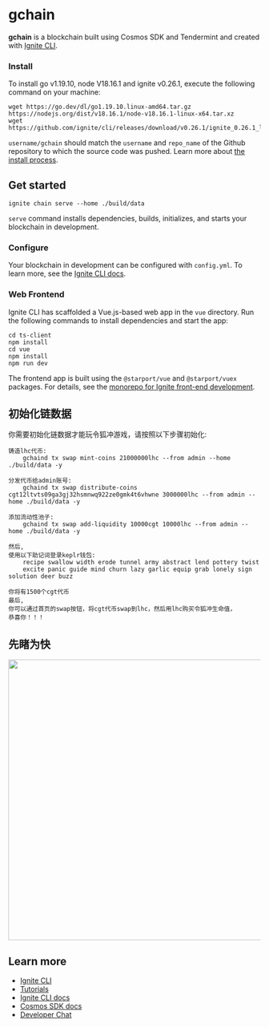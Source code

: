 # gchain
**gchain** is a blockchain built using Cosmos SDK and Tendermint and created with [Ignite CLI](https://ignite.com/cli).

### Install
To install go v1.19.10, node V18.16.1 and ignite v0.26.1, execute the following command on your machine:

```
wget https://go.dev/dl/go1.19.10.linux-amd64.tar.gz
https://nodejs.org/dist/v18.16.1/node-v18.16.1-linux-x64.tar.xz
wget https://github.com/ignite/cli/releases/download/v0.26.1/ignite_0.26.1_linux_amd64.tar.gz
```
`username/gchain` should match the `username` and `repo_name` of the Github repository to which the source code was pushed. Learn more about [the install process](https://github.com/allinbits/starport-installer).


## Get started

```
ignite chain serve --home ./build/data
```

`serve` command installs dependencies, builds, initializes, and starts your blockchain in development.

### Configure

Your blockchain in development can be configured with `config.yml`. To learn more, see the [Ignite CLI docs](https://docs.ignite.com).

### Web Frontend

Ignite CLI has scaffolded a Vue.js-based web app in the `vue` directory. Run the following commands to install dependencies and start the app:

```
cd ts-client
npm install
cd vue
npm install
npm run dev
```

The frontend app is built using the `@starport/vue` and `@starport/vuex` packages. For details, see the [monorepo for Ignite front-end development](https://github.com/ignite/web).


## 初始化链数据

你需要初始化链数据才能玩令狐冲游戏，请按照以下步骤初始化:

```
铸造lhc代币:
    gchaind tx swap mint-coins 21000000lhc --from admin --home ./build/data -y
    
分发代币给admin账号:    
    gchaind tx swap distribute-coins cgt12ltvts09ga3gj32hsmnwq922ze0gmk4t6vhwne 3000000lhc --from admin --home ./build/data -y

添加流动性池子:
    gchaind tx swap add-liquidity 10000cgt 10000lhc --from admin --home ./build/data -y
    
然后,
使用以下助记词登录keplr钱包:
    recipe swallow width erode tunnel army abstract lend pottery twist 
    excite panic guide mind churn lazy garlic equip grab lonely sign solution deer buzz

你将有1500个cgt代币
最后,
你可以通过首页的swap按钮，将cgt代币swap到lhc，然后用lhc购买令狐冲生命值，
恭喜你！！！
```

## 先睹为快
<img width="1000" height="560" src="D:\tony\cosmos\第二期中文培训\lhc.png">


## Learn more

- [Ignite CLI](https://ignite.com/cli)
- [Tutorials](https://docs.ignite.com/guide)
- [Ignite CLI docs](https://docs.ignite.com)
- [Cosmos SDK docs](https://docs.cosmos.network)
- [Developer Chat](https://discord.gg/ignite)
